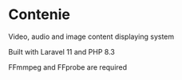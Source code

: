<p align="center"><h1>Contenie</h1></p>

Video, audio and image content displaying system

Built with Laravel 11 and PHP 8.3

FFmmpeg and FFprobe are required
